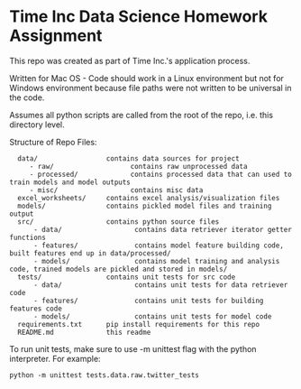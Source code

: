 # Time Inc Data Science Homework Assignment

This repo was created as part of Time Inc.'s application process.

Written for Mac OS - Code should work in a Linux environment but not for Windows environment because file paths were not written to be universal in the code.

Assumes all python scripts are called from the root of the repo, i.e. this directory level.

Structure of Repo Files:
```
  data/                 contains data sources for project
     - raw/                   contains raw unprocessed data
     - processed/             contains processed data that can used to train models and model outputs
     - misc/                  contains misc data
  excel_worksheets/     contains excel analysis/visualization files
  models/               contains pickled model files and training output
  src/                  contains python source files
      - data/                  contains data retriever iterator getter functions
      - features/              contains model feature building code, built features end up in data/processed/
      - models/                contains model training and analysis code, trained models are pickled and stored in models/
  tests/                contains unit tests for src code
      - data/                  contains unit tests for data retriever code
      - features/              contains unit tests for building features code
      - models/                contains unit tests for model code
  requirements.txt      pip install requirements for this repo
  README.md             this readme
```

To run unit tests, make sure to use -m unittest flag with the python interpreter. For example:
```
python -m unittest tests.data.raw.twitter_tests
```
